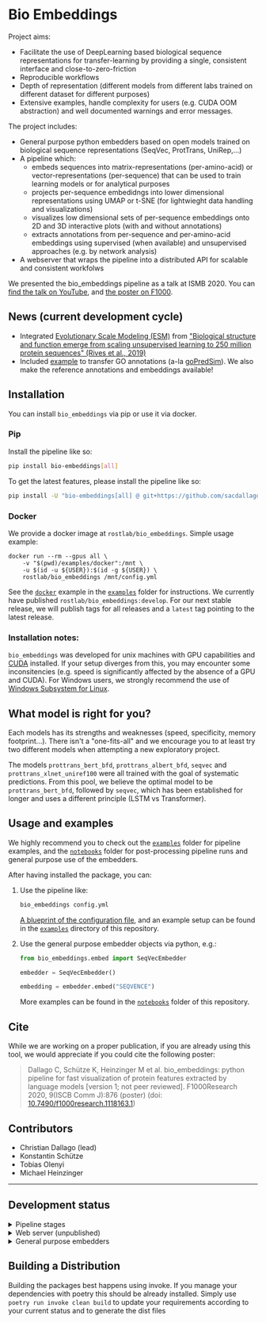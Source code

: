 # Bio Embeddings
Project aims:
  - Facilitate the use of DeepLearning based biological sequence representations for transfer-learning by providing a single, consistent interface and close-to-zero-friction
  - Reproducible workflows
  - Depth of representation (different models from different labs trained on different dataset for different purposes)
  - Extensive examples, handle complexity for users (e.g. CUDA OOM abstraction) and well documented warnings and error messages.

The project includes:

- General purpose python embedders based on open models trained on biological sequence representations (SeqVec, ProtTrans, UniRep,...)
- A pipeline which:
  - embeds sequences into matrix-representations (per-amino-acid) or vector-representations (per-sequence) that can be used to train learning models or for analytical purposes
  - projects per-sequence embedidngs into lower dimensional representations using UMAP or t-SNE (for lightwieght data handling and visualizations)
  - visualizes low dimensional sets of per-sequence embeddings onto 2D and 3D interactive plots (with and without annotations)
  - extracts annotations from per-sequence and per-amino-acid embeddings using supervised (when available) and unsupervised approaches (e.g. by network analysis)
- A webserver that wraps the pipeline into a distributed API for scalable and consistent workfolws

We presented the bio_embeddings pipeline as a talk at ISMB 2020. You can [find the talk on YouTube](https://www.youtube.com/watch?v=NucUA0QiOe0&feature=youtu.be), and [the poster on F1000](https://f1000research.com/posters/9-876).

## News (current development cycle)

 * Integrated [Evolutionary Scale Modeling (ESM)](https://github.com/facebookresearch/esm) from ["Biological structure and function emerge from scaling unsupervised learning to 250 million protein sequences" (Rives et al., 2019)](https://www.biorxiv.org/content/10.1101/622803v3)
 * Included [example](examples/goPredSim) to transfer GO annotations (a-la [goPredSim](https://github.com/Rostlab/goPredSim)). We also make the reference annotations and embeddings available!

## Installation

You can install `bio_embeddings` via pip or use it via docker.

### Pip

Install the pipeline like so:

```bash
pip install bio-embeddings[all]
```

To get the latest features, please install the pipeline like so:

```bash
pip install -U "bio-embeddings[all] @ git+https://github.com/sacdallago/bio_embeddings.git"
```

### Docker

We provide a docker image at `rostlab/bio_embeddings`. Simple usage example:

```shell_script
docker run --rm --gpus all \
    -v "$(pwd)/examples/docker":/mnt \
    -u $(id -u ${USER}):$(id -g ${USER}) \
    rostlab/bio_embeddings /mnt/config.yml
```

See the [`docker`](examples/docker) example in the [`examples`](examples) folder for instructions. We currently have published `rostlab/bio_embeddings:develop`. For our next stable release, we will publish tags for all releases and a `latest` tag pointing to the latest release.

### Installation notes:

`bio_embeddings` was developed for unix machines with GPU capabilities and [CUDA](https://developer.nvidia.com/cuda-zone) installed. If your setup diverges from this, you may encounter some inconsitencies (e.g. speed is significantly affected by the absence of a GPU and CUDA). For Windows users, we strongly recommend the use of [Windows Subsystem for Linux](https://docs.microsoft.com/en-us/windows/wsl/install-win10).


## What model is right for you?

Each models has its strengths and weaknesses (speed, specificity, memory footprint...). There isn't a "one-fits-all" and we encourage you to at least try two different models when attempting a new exploratory project.

The models `prottrans_bert_bfd`, `prottrans_albert_bfd`, `seqvec` and `prottrans_xlnet_uniref100` were all trained with the goal of systematic predictions. From this pool, we believe the optimal model to be `prottrans_bert_bfd`, followed by `seqvec`, which has been established for longer and uses a different principle (LSTM vs Transformer).

## Usage and examples

We highly recommend you to check out the [`examples`](examples) folder for pipeline examples, and the [`notebooks`](notebooks) folder for post-processing pipeline runs and general purpose use of the embedders.

After having installed the package, you can:

1. Use the pipeline like:

    ```bash
    bio_embeddings config.yml
    ```

    [A blueprint of the configuration file](examples/parameters_blueprint.yml), and an example setup can be found in the [`examples`](examples) directory of this repository.

1. Use the general purpose embedder objects via python, e.g.:

    ```python
    from bio_embeddings.embed import SeqVecEmbedder

    embedder = SeqVecEmbedder()

    embedding = embedder.embed("SEQVENCE")
    ```

    More examples can be found in the [`notebooks`](notebooks) folder of this repository.
    
## Cite

While we are working on a proper publication, if you are already using this tool, we would appreciate if you could cite the following poster:

> Dallago C, Schütze K, Heinzinger M et al. bio_embeddings: python pipeline for fast visualization of protein features extracted by language models [version 1; not peer reviewed]. F1000Research 2020, 9(ISCB Comm J):876 (poster) (doi: [10.7490/f1000research.1118163.1](https://doi.org/10.7490/f1000research.1118163.1))

## Contributors

- Christian Dallago (lead)
- Konstantin Schütze
- Tobias Olenyi
- Michael Heinzinger

----

## Development status


<details>
<summary>Pipeline stages</summary>
<br>

- embed:
  - [x] ProtTrans BERT trained on BFD (https://doi.org/10.1101/2020.07.12.199554)
  - [x] SeqVec (https://bmcbioinformatics.biomedcentral.com/articles/10.1186/s12859-019-3220-8)
  - [x] ProtTrans ALBERT trained on BFD (https://doi.org/10.1101/2020.07.12.199554)
  - [x] ProtTrans XLNet trained on UniRef100 (https://doi.org/10.1101/2020.07.12.199554)
  - [ ] Fastext
  - [ ] Glove
  - [ ] Word2Vec
  - [x] UniRep (https://www.nature.com/articles/s41592-019-0598-1)
  - [x] ESM (https://www.biorxiv.org/content/10.1101/622803v3)
- project:
  - [x] t-SNE
  - [x] UMAP
- visualize:
  - [x] 2D/3D sequence embedding space
- extract:
  - supervised:
    - [x] SeqVec: DSSP3, DSSP8, disorder, subcellular location and membrane boundness as in https://bmcbioinformatics.biomedcentral.com/articles/10.1186/s12859-019-3220-8
    - [x] Bert: DSSP3, DSSP8, disorder, subcellular location and membrane boundness as in https://doi.org/10.1101/2020.07.12.199554
  - unsupervised:
    - [x] via sequence-level (reduced_embeddings), pairwise distance (euclidean like [goPredSim](https://github.com/Rostlab/goPredSim), more options available, e.g. cosine)
</details>

<details>
<summary>Web server (unpublished)</summary>
<br>

- [x] SeqVec supervised predictions
- [x] Bert supervised predictions
- [ ] SeqVec unsupervised predictions for GO: CC, BP,..
- [ ] Bert unsupervised predictions for GO: CC, BP,..
- [ ] SeqVec unsupervised predictions for SwissProt (just a link to the 1st-k-nn)
- [ ] Bert unsupervised predictions for SwissProt (just a link to the 1st-k-nn)
</details>

<details>
<summary>General purpose embedders</summary>
<br>

- [x] ProtTrans BERT trained on BFD (https://doi.org/10.1101/2020.07.12.199554)
- [x] SeqVec (https://bmcbioinformatics.biomedcentral.com/articles/10.1186/s12859-019-3220-8)
- [x] ProtTrans ALBERT trained on BFD (https://doi.org/10.1101/2020.07.12.199554)
- [x] ProtTrans XLNet trained on UniRef100 (https://doi.org/10.1101/2020.07.12.199554)
- [x] Fastext
- [x] Glove
- [x] Word2Vec
- [x] UniRep (https://www.nature.com/articles/s41592-019-0598-1)
- [x] ESM (https://www.biorxiv.org/content/10.1101/622803v3)
</details>

## Building a Distribution
Building the packages best happens using invoke.
If you manage your dependencies with poetry this should be already installed.
Simply use `poetry run invoke clean build` to update your requirements according to your current status
and to generate the dist files
